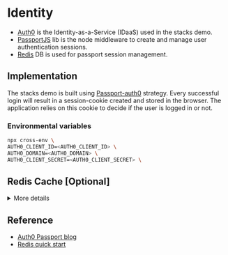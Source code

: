 # Identity

- [Auth0](https://auth0.com/) is the Identity-as-a-Service (IDaaS) used in the
  stacks demo.
- [PassportJS](http://www.passportjs.org/) lib is the node middleware to create
  and manage user authentication sessions.
- [Redis](https://redis.io/) DB is used for passport session management.

## Implementation

The stacks demo is built using
[Passport-auth0](http://www.passportjs.org/packages/passport-auth0/) strategy.
Every successful login will result in a session-cookie created and stored in the
browser. The application relies on this cookie to decide if the user is logged
in or not.

### Environmental variables

```bash
npx cross-env \
AUTH0_CLIENT_ID=<AUTH0_CLIENT_ID> \
AUTH0_DOMAIN=<AUTH0_DOMAIN> \
AUTH0_CLIENT_SECRET=<AUTH0_CLIENT_SECRET> \
```

## Redis Cache [Optional]

<details>
  <summary>More details</summary>

- Redis is used as a preferred DB to maintain the user state.
  [ioredis](https://github.com/luin/ioredis) is the redis client used due to its
  robust and performance-focus.

### Implementation

1. Download Redis to local machine (Follow instruction
   [here](https://redis.io/topics/quickstart))

- It is a good idea to copy both the Redis server and the command line interface
  into

2. Redis-cli is useful tool to query the local redis server

```bash
$redis-cli ping
PONG \\response from server
```

3. Kickstart the redis-server

- Verify the server is running before running the application

4. Build and start the Yumido application.

### Environmental variables

```bash
npx cross-env \
REDIS_HOST=<REDIS_HOST> \
REDIS_PORT=<REDIS_PORT> \
REDIS_ENABLED=true \
```

> Please note Redis is disabled for running in CI

</details>

## Reference

- [Auth0 Passport blog](https://auth0.com/blog/next-js-authentication-tutorial/)
- [Redis quick start](https://redis.io/topics/quickstart)
